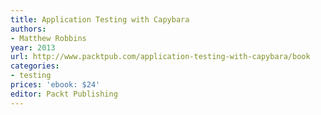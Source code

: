 ```yaml
---
title: Application Testing with Capybara
authors:
- Matthew Robbins
year: 2013
url: http://www.packtpub.com/application-testing-with-capybara/book
categories:
- testing
prices: 'ebook: $24'
editor: Packt Publishing
---
```

